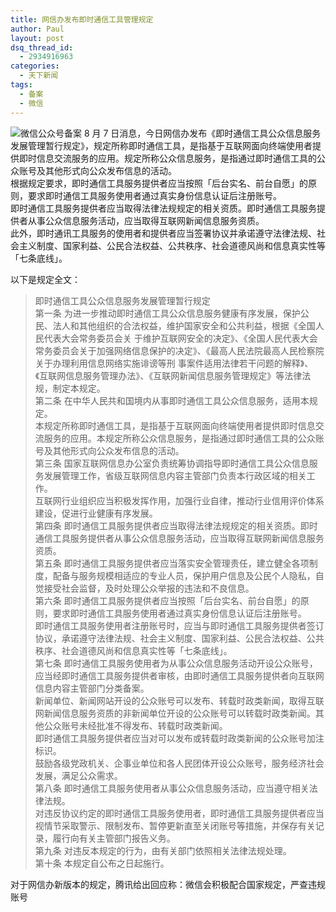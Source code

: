 ```yaml
---
title: 网信办发布即时通信工具管理规定
author: Paul
layout: post
dsq_thread_id:
  - 2934916963
categories:
  - 天下新闻
tags:
  - 备案
  - 微信
--- 
```



![微信公众号备案](http://img7.chztv.com/2014-0709/wechat_sh.jpg)
8 月 7 日消息，今日网信办发布《即时通信工具公众信息服务发展管理暂行规定》，规定所称即时通信工具，是指基于互联网面向终端使用者提供即时信息交流服务的应用。规定所称公众信息服务，是指通过即时通信工具的公众账号及其他形式向公众发布信息的活动。  
根据规定要求，即时通信工具服务提供者应当按照「后台实名、前台自愿」的原则，要求即时通信工具服务使用者通过真实身份信息认证后注册账号。  
即时通信工具服务提供者应当取得法律法规规定的相关资质。即时通信工具服务提供者从事公众信息服务活动，应当取得互联网新闻信息服务资质。  
此外，即时通讯工具服务的使用者和提供者应当签署协议并承诺遵守法律法规、社会主义制度、国家利益、公民合法权益、公共秩序、社会道德风尚和信息真实性等「七条底线」。

以下是规定全文：

> 即时通信工具公众信息服务发展管理暂行规定  
> 第一条 为进一步推动即时通信工具公众信息服务健康有序发展，保护公民、法人和其他组织的合法权益，维护国家安全和公共利益，根据《全国人民代表大会常务委员会关 于维护互联网安全的决定》、《全国人民代表大会常务委员会关于加强网络信息保护的决定》、《最高人民法院最高人民检察院关于办理利用信息网络实施诽谤等刑 事案件适用法律若干问题的解释》、《互联网信息服务管理办法》、《互联网新闻信息服务管理规定》等法律法规，制定本规定。  
> 第二条 在中华人民共和国境内从事即时通信工具公众信息服务，适用本规定。  
> 本规定所称即时通信工具，是指基于互联网面向终端使用者提供即时信息交流服务的应用。本规定所称公众信息服务，是指通过即时通信工具的公众账号及其他形式向公众发布信息的活动。  
> 第三条 国家互联网信息办公室负责统筹协调指导即时通信工具公众信息服务发展管理工作，省级互联网信息内容主管部门负责本行政区域的相关工作。  
> 互联网行业组织应当积极发挥作用，加强行业自律，推动行业信用评价体系建设，促进行业健康有序发展。  
> 第四条 即时通信工具服务提供者应当取得法律法规规定的相关资质。即时通信工具服务提供者从事公众信息服务活动，应当取得互联网新闻信息服务资质。  
> 第五条 即时通信工具服务提供者应当落实安全管理责任，建立健全各项制度，配备与服务规模相适应的专业人员，保护用户信息及公民个人隐私，自觉接受社会监督，及时处理公众举报的违法和不良信息。  
> 第六条 即时通信工具服务提供者应当按照「后台实名、前台自愿」的原则，要求即时通信工具服务使用者通过真实身份信息认证后注册账号。  
> 即时通信工具服务使用者注册账号时，应当与即时通信工具服务提供者签订协议，承诺遵守法律法规、社会主义制度、国家利益、公民合法权益、公共秩序、社会道德风尚和信息真实性等「七条底线」。  
> 第七条 即时通信工具服务使用者为从事公众信息服务活动开设公众账号，应当经即时通信工具服务提供者审核，由即时通信工具服务提供者向互联网信息内容主管部门分类备案。  
> 新闻单位、新闻网站开设的公众账号可以发布、转载时政类新闻，取得互联网新闻信息服务资质的非新闻单位开设的公众账号可以转载时政类新闻。其他公众账号未经批准不得发布、转载时政类新闻。  
> 即时通信工具服务提供者应当对可以发布或转载时政类新闻的公众账号加注标识。  
> 鼓励各级党政机关、企事业单位和各人民团体开设公众账号，服务经济社会发展，满足公众需求。  
> 第八条 即时通信工具服务使用者从事公众信息服务活动，应当遵守相关法律法规。  
> 对违反协议约定的即时通信工具服务使用者，即时通信工具服务提供者应当视情节采取警示、限制发布、暂停更新直至关闭账号等措施，并保存有关记录，履行向有关主管部门报告义务。  
> 第九条 对违反本规定的行为，由有关部门依照相关法律法规处理。  
> 第十条 本规定自公布之日起施行。

对于网信办新版本的规定，腾讯给出回应称：微信会积极配合国家规定，严查违规账号

 [1]: http://img7.chztv.com/2014-0709/wechat_sh.jpg "微信公众号备案"